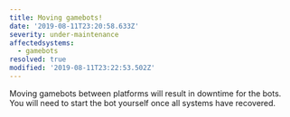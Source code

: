 ```yaml
---
title: Moving gamebots!
date: '2019-08-11T23:20:58.633Z'
severity: under-maintenance
affectedsystems:
  - gamebots
resolved: true
modified: '2019-08-11T23:22:53.502Z'
---
```

Moving gamebots between platforms will result in downtime for the bots. You will need to start the bot yourself once all systems have recovered.

<!--- language code: en -->
